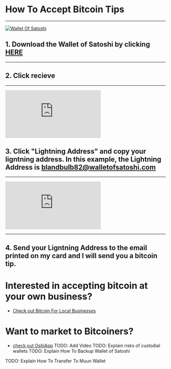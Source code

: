 
# How To Accept Bitcoin Tips

------------



[![Wallet Of Satoshi](https://www.walletofsatoshi.com/assets/images/hero_iphone_5_wos.png "Wallet Of Satoshi")](https://www.walletofsatoshi.com/ "Wallet Of Satoshi")


## 1. Download the Wallet of Satoshi by clicking [HERE](https://www.walletofsatoshi.com/ "HERE") 

------------


## 2. Click recieve

------------


 ![Recieve](https://brutusbond.nohost.me/piwigo/i.php?/upload/2022/06/08/20220608195938-244573ca-la.jpg)
<br>
## 3. Click "Lightning Address" and copy your ligntning address. In this example, the Lightning Address is blandbulb82@walletofsatoshi.com

------------


![Recieve](https://brutusbond.nohost.me/piwigo/i.php?/upload/2022/06/08/20220608222124-c430b542-la.jpg)

------------


## 4. Send your Ligntning Address to the email printed on my card and I will send you a bitcoin tip.


# Interested in accepting bitcoin at your own business?

- [Check out Bitcoin For Local Businesses](https://bitcoinforlocalbusiness.com/)


# Want to market to Bitcoiners?

- [check out OshiApp](qRdUu7fioiPKl1cg21XWVOoRl3C3)
TODO: Add Video
TODO: Explain risks of custodial wallets
TODO: Explain How To Backup Wallet of Satoshi

TODO: Explain How To Transfer To Muun Wallet


